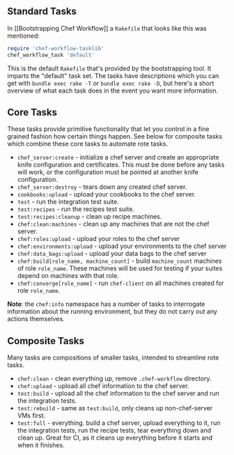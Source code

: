 Standard Tasks
--------------

In [[Bootstrapping Chef Workflow]] a `Rakefile` that looks like this was mentioned:

```ruby
require 'chef-workflow-tasklib'
chef_workflow_task 'default'
```

This is the default `Rakefile` that's provided by the bootstrapping tool. It imparts the
"default" task set. The tasks have descriptions which you can get with `bundle
exec rake -T` or `bundle exec rake -D`, but here's a short overview of what
each task does in the event you want more information.

Core Tasks
----------

These tasks provide primitive functionality that let you control in a fine
grained fashion how certain things happen. See below for composite tasks which
combine these core tasks to automate rote tasks.

* `chef_server:create` - initialize a chef server and create an appropriate knife
  configuration and certificates. This must be done before any tasks will work,
  or the configuration must be pointed at another knife configuration.
* `chef_server:destroy` - tears down any created chef server.
* `cookbooks:upload` - upload your cookbooks to the chef server.
* `test` - run the integration test suite.
* `test:recipes` - run the recipes test suite.
* `test:recipes:cleanup` - clean up recipe machines.
* `chef:clean:machines` - clean up any machines that are not the chef server.
* `chef:roles:upload` - upload your roles to the chef server
* `chef:environments:upload` - upload your environments to the chef server
* `chef:data_bags:upload` - upload your data bags to the chef server
* `chef:build[role_name, machine_count]` - build `machine_count` machines of
  role `role_name`. These machines will be used for testing if your suites
  depend on machines with that role.
* `chef:converge[role_name]` - run `chef-client` on all machines created for
  role `role_name`.

**Note**: the `chef:info` namespace has a number of tasks to interrogate
information about the running environment, but they do not carry out any
actions themselves.

Composite Tasks
---------------

Many tasks are compositions of smaller tasks, intended to streamline rote tasks.

* `chef:clean` - clean everything up, remove `.chef-workflow` directory. 
* `chef:upload` - upload all chef information to the chef server.
* `test:build` - upload all the chef information to the chef server and run the
  integration tests.
* `test:rebuild` - same as `test:build`, only cleans up non-chef-server VMs first.
* `test:full` - everything. build a chef server, upload everything to it, run
  the integration tests, run the recipe tests, tear everything down and clean
  up. Great for CI, as it cleans up everything before it starts and when it
  finishes.

